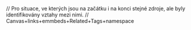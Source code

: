 // Pro situace, ve kterých jsou na začátku i na konci stejné zdroje, ale byly identifikovány vztahy mezi nimi.
// Canvas+links+emmbeds+Related+Tags+namespace